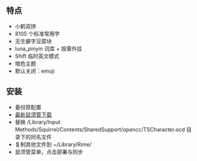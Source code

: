 ## 特点

- 小鹤双拼
- 8105 个标准常用字
- 无生僻字豆腐块
- luna_pinyin 词库 + 按需外挂
- Shift 临时英文模式
- 暗色主题
- 默认关闭：emoji

## 安装

- 备份原配置
- [最新鼠须管下载](https://dl.bintray.com/rime/squirrel/)
- 替换 /Library/Input Methods/Squirrel/Contents/SharedSupport/opencc/TSCharacter.ocd 目录下的同名文件
- 复制其他文件到 ~/Library/Rime/
- 鼠须管菜单，点击部署与同步
